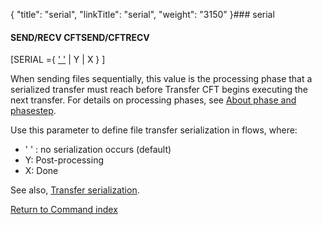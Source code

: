{
    "title": "serial",
    "linkTitle": "serial",
    "weight": "3150"
}### serial

#### SEND/RECV CFTSEND/CFTRECV

\[SERIAL ={ <u>' '</u> | Y |  X } \]

When sending files sequentially, this value is the processing phase that a serialized transfer must reach before Transfer CFT begins executing the next transfer. For details on processing phases, see <a href="../../../../concepts/phase_and_phasestep" class="MCXref xref">About phase and phasestep</a>.

Use this parameter to define file transfer serialization in flows, where:

-   ' ' : no serialization occurs (default)
-   Y: Post-processing
-   X: Done

See also, [Transfer serialization](../../../../app_integration_intro/transfer_serialization).

[Return to Command index](../../)
